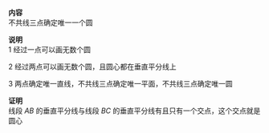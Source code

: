 **内容**  
不共线三点确定唯一一个圆  
  
**说明**  
1 经过一点可以画无数个圆  
  
2 经过两点可以画无数个圆，且圆心都在垂直平分线上  
  
3 两点确定唯一直线，不共线三点确定唯一平面，不共线三点确定唯一圆  
  
**证明**  
线段 $AB$ 的垂直平分线与线段 $BC$ 的垂直平分线有且只有一个交点，这个交点就是圆心  

